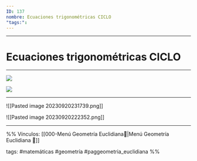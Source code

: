 ```yaml
---
ID: 137
nombre: Ecuaciones trigonométricas CICLO
"tags:":
---
```

___
# Ecuaciones trigonométricas CICLO
___
![](https://www.youtube.com/watch?v=-_5iHdfcTuk)

![](https://www.youtube.com/watch?v=lQRzXFmSaAo&t=517s)
___


![[Pasted image 20230920231739.png]]


![[Pasted image 20230920222352.png]]








___

%%
Vínculos:
[[000-Menú Geometría Euclidiana📃|Menú Geometría Euclidiana 📃]] 

tags:
#matemáticas #geometría  #paggeometria_euclidiana 
%%